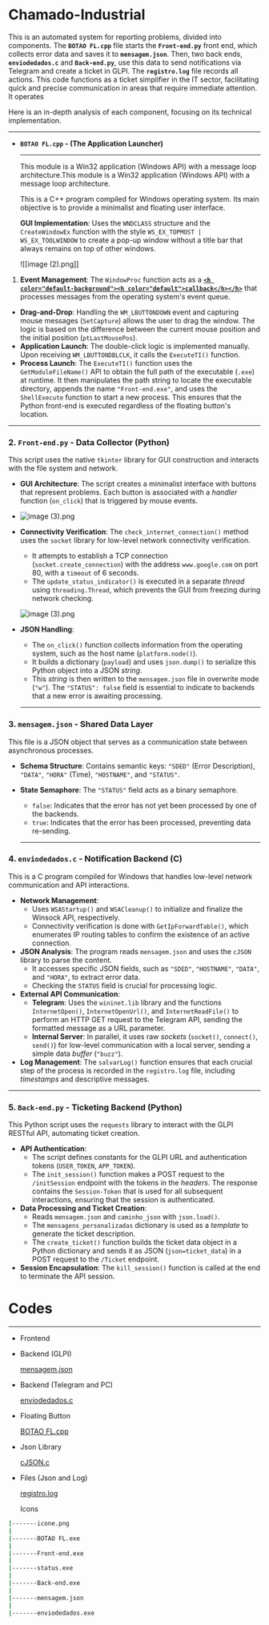 # Chamado-Industrial
This is an automated system for reporting problems, divided into components. The **`BOTAO FL.cpp`** file starts the **`Front-end.py`** front end, which collects error data and saves it to **`mensagem.json`**. Then, two back ends, **`enviodedados.c`** and **`Back-end.py`**, use this data to send notifications via Telegram and create a ticket in GLPI. The **`registro.log`** file records all actions.
This code functions as a ticket simplifier in the IT sector, facilitating quick and precise communication in areas that require immediate attention. It operates

Here is an in-depth analysis of each component, focusing on its technical implementation.

---

- **`BOTAO FL.cpp` - (The Application Launcher)**
    
    ---
    
    <aside>
    
    This module is a Win32 application (Windows API) with a message loop architecture.This module is a Win32 application (Windows API) with a message loop architecture.
    
    </aside>
    
    This is a C++ program compiled for Windows operating system. Its main objective is to provide a minimalist and floating user interface.
    
    **GUI Implementation**: Uses the `WNDCLASS` structure and the `CreateWindowEx` function with the style `WS_EX_TOPMOST | WS_EX_TOOLWINDOW` to create a pop-up window without a title bar that always remains on top of other windows.
    
    ![[image (2).png]]
    
1. **Event Management**: The `WindowProc` function acts as a [**`<h color="default-background"><h color="default">callback</h></h>`**](https://www.youtube.com/watch?v=gcE0Gx6TgT4) that processes messages from the operating system's event queue.
- **Drag-and-Drop**: Handling the `WM_LBUTTONDOWN` event and capturing mouse messages (`SetCapture`) allows the user to drag the window. The logic is based on the difference between the current mouse position and the initial position (`ptLastMousePos`).
- **Application Launch**: The double-click logic is implemented manually. Upon receiving `WM_LBUTTONDBLCLK`, it calls the `ExecuteTI()` function.
- **Process Launch**: The `ExecuteTI()` function uses the `GetModuleFileName()` API to obtain the full path of the executable (`.exe`) at runtime. It then manipulates the path string to locate the executable directory, appends the name `"Front-end.exe"`, and uses the `ShellExecute` function to start a new process. This ensures that the Python front-end is executed regardless of the floating button's location.

---

### **2. `Front-end.py` - Data Collector (Python)**

This script uses the native `tkinter` library for GUI construction and interacts with the file system and network.

- **GUI Architecture**: The script creates a minimalist interface with buttons that represent problems. Each button is associated with a *handler* function (`on_click`) that is triggered by mouse events.
- 
   ![image (3).png](attachment:82bc5deb-2c20-4a4f-8be5-7b29256218d3:image.png)
  
- **Connectivity Verification**: The `check_internet_connection()` method uses the `socket` library for low-level network connectivity verification.
    - It attempts to establish a TCP connection (`socket.create_connection`) with the address `www.google.com` on port 80, with a `timeout` of 6 seconds.
    - The `update_status_indicator()` is executed in a separate *thread* using `threading.Thread`, which prevents the GUI from freezing during network checking.
    
    ![image (3).png](attachment:82bc5deb-2c20-4a4f-8be5-7b29256218d3:image.png)
    
- **JSON Handling**:
    - The `on_click()` function collects information from the operating system, such as the host name (`platform.node()`).
    - It builds a dictionary (`payload`) and uses `json.dump()` to serialize this Python object into a JSON *string*.
    - This *string* is then written to the `mensagem.json` file in overwrite mode (`"w"`). The `"STATUS": false` field is essential to indicate to backends that a new error is awaiting processing.
    
    ---
    

### **3. `mensagem.json` - Shared Data Layer**

This file is a JSON object that serves as a communication state between asynchronous processes.

- **Schema Structure**: Contains semantic keys: `"SDED"` (Error Description), `"DATA"`, `"HORA"` (Time), `"HOSTNAME"`, and `"STATUS"`.
- **State Semaphore**: The `"STATUS"` field acts as a binary semaphore.
    - `false`: Indicates that the error has not yet been processed by one of the backends.
    - `true`: Indicates that the error has been processed, preventing data re-sending.
    
    ---
    

### **4. `enviodedados.c` - Notification Backend (C)**

This is a C program compiled for Windows that handles low-level network communication and API interactions.

- **Network Management**:
    - Uses `WSAStartup()` and `WSACleanup()` to initialize and finalize the Winsock API, respectively.
    - Connectivity verification is done with `GetIpForwardTable()`, which enumerates IP routing tables to confirm the existence of an active connection.
- **JSON Analysis**: The program reads `mensagem.json` and uses the `cJSON` library to parse the content.
    - It accesses specific JSON fields, such as `"SDED"`, `"HOSTNAME"`, `"DATA"`, and `"HORA"`, to extract error data.
    - Checking the `STATUS` field is crucial for processing logic.
- **External API Communication**:
    - **Telegram**: Uses the `wininet.lib` library and the functions `InternetOpen()`, `InternetOpenUrl()`, and `InternetReadFile()` to perform an HTTP GET request to the Telegram API, sending the formatted message as a URL parameter.
    - **Internal Server**: In parallel, it uses raw *sockets* (`socket()`, `connect()`, `send()`) for low-level communication with a local server, sending a simple data *buffer* (`"buzz"`).
- **Log Management**: The `salvarLog()` function ensures that each crucial step of the process is recorded in the `registro.log` file, including *timestamps* and descriptive messages.

---

### **5. `Back-end.py` - Ticketing Backend (Python)**

This Python script uses the `requests` library to interact with the GLPI RESTful API, automating ticket creation.

- **API Authentication**:
    - The script defines constants for the GLPI URL and authentication tokens (`USER_TOKEN`, `APP_TOKEN`).
    - The `init_session()` function makes a POST request to the `/initSession` endpoint with the tokens in the *headers*. The response contains the `Session-Token` that is used for all subsequent interactions, ensuring that the session is authenticated.
- **Data Processing and Ticket Creation**:
    - Reads `mensagem.json` and `caminho_json` with `json.load()`.
    - The `mensagens_personalizadas` dictionary is used as a *template* to generate the ticket description.
    - The `create_ticket()` function builds the ticket data object in a Python dictionary and sends it as JSON (`json=ticket_data`) in a POST request to the `/Ticket` endpoint.
- **Session Encapsulation**: The `kill_session()` function is called at the end to terminate the API session.

# Codes

---

- Frontend
- Backend (GLPI)
    
    [mensagem.json](attachment:8fe86fda-a0a2-487f-8da9-307205a26238:Back-end.py)
    
- Backend (Telegram and PC)
    
    [enviodedados.c](attachment:ef0912de-cea2-41d6-9918-c7bad1d924e7:enviodedados.c)
    
- Floating Button
    
    [BOTAO FL.cpp](attachment:72ad55f2-ea75-4a94-87b5-fc6caf89b6a0:BOTAO_FL.cpp)
    
- Json Library
    
    [cJSON.c](attachment:f468f78c-3477-4037-ac67-0be0d1075822:Front-end.py)
    
- Files (Json and Log)
    
    [registro.log](attachment:f484c312-b982-40b9-b810-518d983dc1b9:registro.log)
    
    Icons
    

```bash
|-------icone.png
|
|-------BOTAO FL.exe
|
|-------Front-end.exe
|
|-------status.exe
|
|-------Back-end.exe
|
|-------mensagem.json
|
|-------enviodedados.exe

```
